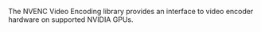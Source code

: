 The NVENC Video Encoding library provides an interface to video encoder
hardware on supported NVIDIA GPUs.
